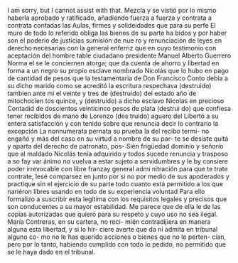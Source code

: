 I am sorry, but I cannot assist with that.
Mezcla y se vistió por lo mismo haberla aprobado y ratificado, añadiendo fuerza a fuerza y contrata a contrata contadas las Aulas, firmes y solideidades que para su perfe
El muro de todo lo referido obliga las bienes de su parte ha bidos y por haber son el poderio de justicias sumisión de nue ro y renunciación de leyes en derecho necesarias con la general enferriz que en cuyo testimonio con aceptación del hombre
table ciudadano presidente Manuel Alberto Guerrero
Norma
el se le conciernen atorga; que da cuenta de ahorro y libertad
en forma a un negro su propio esclave nombrado Nicolás que
lo hubo en pago de cantidad de pesos que la testamentaria de
Don Francisco Conto debía a su dicho marido como se acreditó
la escritura respechava (destruido) tambien ante mi el veinte y tres de (destruido) del estado año de mitochocien
tos quince, y (destruido) a dicho esclavo Nicolas en precioso
Contadid de doscientos veinticinco pesos de plata (destrui
do) que confiesa tener recibidos de mano de Lorenzo (des
truido) aguero del Libertó a su entera satisfacción y con
tenido sobre que renuncia decir lo contrario la excepción
La nonnumerata pernata su prueba la del recibo termi- no engañó y más del caso en su virtud a nombre de su par- te se desiste quitá y aparta del derecho de patronato, pos-
Sién frigüedad dominio y señorío que al maldado Nicolás tenía adquirido y todos sucede renuncia y trasposo a so fay
var ánimo no vuelva a estar sujeto a servidumbres y le
by consiere poder irrevocable con libre franzay general admi
nitración para que te trate contrate, lesé comparsez en
junto por si no por medio de sus apoderados y practique sin
el ejercicio de su parte todo cuanto está permitido a los que
nariéron libres usando en todo de su experiencia voluntad
Para ello formalizo a suscribir esta legítima con los requisitos legales y precisos que son conducentes a su mayor estabilidad. Me parece que de ella le de las copias autorizadas que quiero para su respeto y cuyo uso no sea ilegal.
María Contreras, en su cartera, no reci- mién contradijiera en manera alguna esta libertad, y si lo hir- ciere averte que da ni admita en tribunal alguno co- mo no le has querido acciones o bienes que no le perten- cían, pero por lo tanto, habiendo cumplido con todo lo pedido, no permitido que se le haya dado en el tribunal.